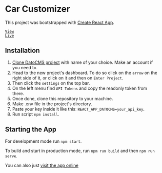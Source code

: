 # Car Customizer

This project was bootstrapped with [Create React App](https://github.com/facebook/create-react-app).

<code><a href="https://car-customizer.netlify.app/" target="_blank">View Live</a></code>

## Installation

1. [Clone DatoCMS project](https://dashboard.datocms.com/clone?projectId=60699&name=Car+Customization) with name of your choice. Make an account if you need to.
3. Head to the new project's dashboard. To do so click on the `arrow` on the right side of it, or click on it and then on `Enter Project`.
4. Then click the `settings` on the top bar.
5. On the left menu find `API Tokens` and copy the readonly token from there.
6. Once done, clone this repository to your machine.
7. Make .env file in the project's directory.
8. Paste your key inside it like this: `REACT_APP_DATOCMS=your_api_key`.
9. Run script `npm install`.

## Starting the App
For development mode run `npm start`.

To build and start in production mode, run `npm run build` and then `npm run serve`.

You can also just [visit the app online](https://car-customizer.netlify.app/)
